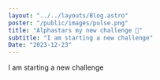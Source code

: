 ```yaml
---
layout: "../../layouts/Blog.astro"
poster: "/public/images/pulse.png"
title: "Alphastars my new challenge 🌠"
subtitle: "I am starting a new challenge"
Date: "2023-12-23"
---
```


I am starting a new challenge
